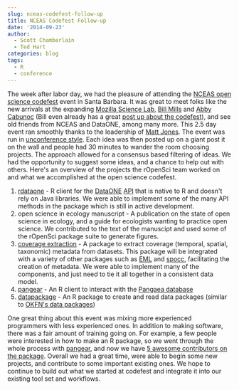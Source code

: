 ```yaml
---
slug: nceas-codefest-follow-up
title: NCEAS Codefest Follow-up
date: '2014-09-23'
author:
  - Scott Chamberlain
  - Ted Hart
categories: blog
tags:
  - R
  - conference
---
```


The week after labor day, we had the pleasure of attending the [NCEAS open science codefest](https://nceas.github.io/open-science-codefest/) event in Santa Barbara. It was great to meet folks like the new arrivals at the expanding [Mozilla Science Lab](https://mozillascience.org), [Bill Mills](https://twitter.com/billdoesphysics) and [Abby Cabunoc](https://twitter.com/abbycabs) (Bill even already has a great [post up about the codefest](https://mozillascience.org/worries-critical-mass/)), and see old friends from NCEAS and DataONE, among many more. This 2.5 day event ran smoothly thanks to the leadership of [Matt Jones](https://www.nceas.ucsb.edu/~jones/). The event was run in [unconference style](https://en.wikipedia.org/wiki/Unconference). Each idea was then posted up on a giant post it on the wall and people had  30 minutes to wander the room choosing projects. The approach allowed for a consensus based filtering of ideas. We had the opportunity to suggest some ideas, and a chance to help out with others. Here's an overview of the projects the rOpenSci team worked on and what we accomplished at the open science codefest.

1. [rdataone](https://github.com/dataoneorg/rdataone) - R client for the [DataONE](https://www.dataone.org/) [API](http://mule1.dataone.org/ArchitectureDocs-current/apis/) that is native to R and doesn't rely on Java libraries. We were able to implement some of the many API methods in the package which is still in active development.
2. open science in ecology manuscript - A publication on the state of open science in ecology, and a guide for ecologists wanting to practice open science.  We contributed to the text of the manuscipt and used some of the rOpenSci package suite to generate figures.
3. [coverage extraction](https://github.com/ropensci/mdextract) - A package to extract coverage (temporal, spatial, taxonomic) metadata from datasets.  This package will be integrated with a variety of other packages such as [EML](https://github.com/ropensci/EML) and [spocc](https://github.com/ropensci/spocc), facilitating the creation of metadata. We were able to implement many of the components, and just need to tie it all together in a consistent data model.
4. [pangear](https://github.com/ropensci/pangaear) - An R client to interact with the [Pangaea database](https://www.pangaea.de/)
5. [datapackage](https://github.com/ropensci/datapackage) - An R package to create and read data packages (similar to [OKFN's data packages](https://data.okfn.org/doc/data-package))

One great thing about this event was mixing more experienced programmers with less experienced ones. In addition to making software, there was a fair amount of training going on. For example, a few people were interested in how to make an R package, so we went through the whole process with [pangear](https://github.com/ropensci/pangaear), and now we have [5 awesome contributors on the package](https://github.com/ropensci/pangaear/graphs/contributors). Overall we had a great time, were able to begin some new projects, and contribute to some important existing ones. We hope to continue to build out what we started at codefest and integrate it into our existing tool set and workflows.

